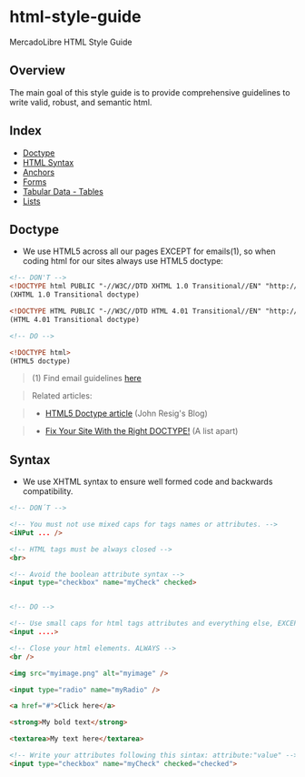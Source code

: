 html-style-guide
================

MercadoLibre HTML Style Guide

## Overview

The main goal of this style guide is to provide comprehensive guidelines to write valid, robust, and semantic html.

## Index

- [Doctype](#doctype)
- [HTML Syntax](#html-syntax)
- [Anchors](#anchors)
- [Forms](#forms)
- [Tabular Data - Tables](#tables)
- [Lists](#lists) 

## Doctype

- We use HTML5 across all our pages EXCEPT for emails(1), so when coding html for our sites always use HTML5 doctype: 

```html
<!-- DON'T -->
<!DOCTYPE html PUBLIC "-//W3C//DTD XHTML 1.0 Transitional//EN" "http://www.w3.org/TR/xhtml1/DTD/xhtml1-transitional.dtd">
(XHTML 1.0 Transitional doctype)

<!DOCTYPE HTML PUBLIC "-//W3C//DTD HTML 4.01 Transitional//EN" "http://www.w3.org/TR/html4/loose.dtd">
(HTML 4.01 Transitional doctype)

<!-- DO -->

<!DOCTYPE html>
(HTML5 doctype)
```


> (1) Find email guidelines [here](http://static.mlstatic.com/org-img//Manual/ManualEmails/index.html)

> Related articles:

> - [HTML5 Doctype article](http://ejohn.org/blog/html5-doctype/) (John Resig's Blog)

> - [Fix Your Site With the Right DOCTYPE!](http://alistapart.com/article/doctype) (A list apart)

## Syntax

- We use XHTML syntax to ensure well formed code and backwards compatibility. 

```html
<!-- DON´T -->

<!-- You must not use mixed caps for tags names or attributes. -->
<iNPut ... />

<!-- HTML tags must be always closed -->
<br> 

<!-- Avoid the boolean attribute syntax -->
<input type="checkbox" name="myCheck" checked>


<!-- DO -->

<!-- Use small caps for html tags attributes and everything else, EXCEPT doctype -->
<input ....>

<!-- Close your html elements. ALWAYS -->
<br />

<img src="myimage.png" alt="myimage" />

<input type="radio" name="myRadio" />

<a href="#">Click here</a>

<strong>My bold text</strong>

<textarea>My text here</textarea>

<!-- Write your attributes following this sintax: attribute:"value" -->
<input type="checkbox" name="myCheck" checked="checked">
```